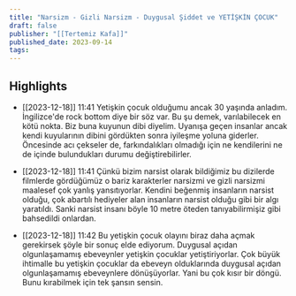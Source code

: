 ```yaml
---
title: "Narsizm - Gizli Narsizm - Duygusal Şiddet ve YETİŞKİN ÇOCUK"
draft: false
publisher: "[[Tertemiz Kafa]]"
published_date: 2023-09-14
tags:
---
```



## Highlights
* [[2023-12-18]] 11:41  Yetişkin çocuk olduğumu ancak 30 yaşında anladım. İngilizce'de rock bottom diye bir söz var. Bu şu demek, varılabilecek en kötü nokta. Biz buna kuyunun dibi diyelim. Uyanışa geçen insanlar ancak kendi kuyularının dibini gördükten sonra iyileşme yoluna giderler. Öncesinde acı çekseler de, farkındalıkları olmadığı için ne kendilerini ne de içinde bulundukları durumu değiştirebilirler.

* [[2023-12-18]] 11:41  Çünkü bizim narsist olarak bildiğimiz bu dizilerde filmlerde gördüğümüz o bariz karakterler narsizmi ve gizli narsizmi maalesef çok yanlış yansıtıyorlar. Kendini beğenmiş insanların narsist olduğu, çok abartılı hediyeler alan insanların narsist olduğu gibi bir algı yaratıldı. Sanki narsist insanı böyle 10 metre öteden tanıyabilirmişiz gibi bahsedildi onlardan.

* [[2023-12-18]] 11:42  Bu yetişkin çocuk olayını biraz daha açmak gerekirsek şöyle bir sonuç elde ediyorum. Duygusal açıdan olgunlaşamamış ebeveynler yetişkin çocuklar yetiştiriyorlar. Çok büyük ihtimalle bu yetişkin çocuklar da ebeveyn olduklarında duygusal açıdan olgunlaşamamış ebeveynlere dönüşüyorlar. Yani bu çok kısır bir döngü. Bunu kırabilmek için tek şansın sensin.

